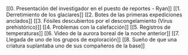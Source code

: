 [[0. Presentación del investigador en el puesto de reportes - Ryan]]
[[1. Derretimiento de los glaciares]]
[[2. Botes de las primeras expediciones anclados]]
[[3. Fósiles descubiertos por el descongelamiento (Virus prehistórico)]]
[[4. Problemas con la calefacción]]
[[5. Registros de temperaturas]]
[[6. Video de la aurora boreal de la noche anterior]]
[[7. Llegada de uno de los grupos de exploración]]
[[8. Sueño de que una criatura suplantaba uno de sus compañeros de la base]]
